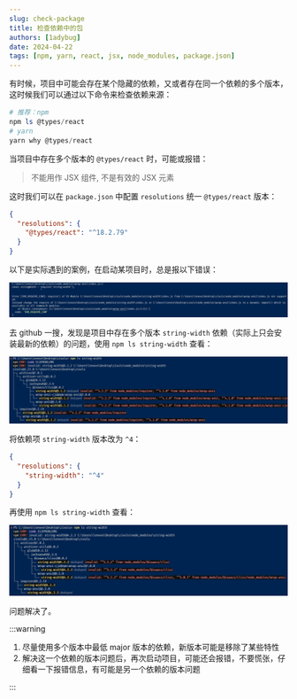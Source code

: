 ```yaml
---
slug: check-package
title: 检查依赖中的包
authors: [1adybug]
date: 2024-04-22
tags: [npm, yarn, react, jsx, node_modules, package.json]
---
```


有时候，项目中可能会存在某个隐藏的依赖，又或者存在同一个依赖的多个版本，这时候我们可以通过以下命令来检查依赖来源：

```powershell
# 推荐：npm
npm ls @types/react
# yarn
yarn why @types/react
```

当项目中存在多个版本的 `@types/react` 时，可能或报错：

> 不能用作 JSX 组件, 不是有效的 JSX 元素

这时我们可以在 `package.json` 中配置 `resolutions` 统一 `@types/react` 版本：

```json
{
  "resolutions": {
    "@types/react": "^18.2.79"
  }
}
```

以下是实际遇到的案例，在启动某项目时，总是报以下错误：

![错误](images/01.png)

去 github 一搜，发现是项目中存在多个版本 `string-width` 依赖（实际上只会安装最新的依赖）的问题，使用 `npm ls string-width` 查看：

![之前](images/02.png)

将依赖项 `string-width` 版本改为 `^4`：

```json
{
  "resolutions": {
    "string-width": "^4"
  }
}
```

再使用 `npm ls string-width` 查看：

![之前](images/03.png)

问题解决了。

:::warning

1. 尽量使用多个版本中最低 major 版本的依赖，新版本可能是移除了某些特性
2. 解决这一个依赖的版本问题后，再次启动项目，可能还会报错，不要慌张，仔细看一下报错信息，有可能是另一个依赖的版本问题

:::
